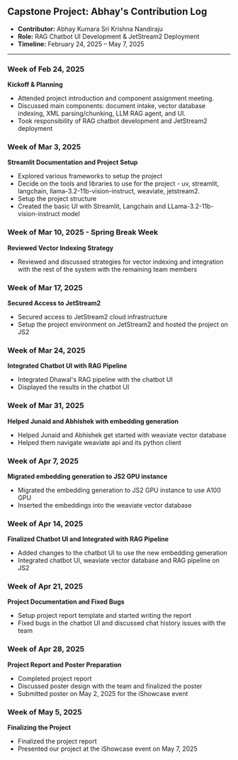 ## Capstone Project: Abhay's Contribution Log
- **Contributor:** Abhay Kumara Sri Krishna Nandiraju
- **Role:** RAG Chatbot UI Development & JetStream2 Deployment
- **Timeline:** February 24, 2025 – May 7, 2025

---

### Week of Feb 24, 2025
**Kickoff & Planning**
- Attended project introduction and component assignment meeting.
- Discussed main components: document intake, vector database indexing, XML parsing/chunking, LLM RAG agent, and UI.
- Took responsibility of RAG chatbot development and JetStream2 deployment

### Week of Mar 3, 2025
**Streamlit Documentation and Project Setup**
- Explored various frameworks to setup the project
- Decide on the tools and libraries to use for the project - uv, streamlit, langchain, llama-3.2-11b-vision-instruct, weaviate, jetstream2.
- Setup the project structure
- Created the basic UI with Streamlit, Langchain and LLama-3.2-11b-vision-instruct model

### Week of Mar 10, 2025 - Spring Break Week
**Reviewed Vector Indexing Strategy**
- Reviewed and discussed strategies for vector indexing and integration with the rest of the system with the remaining team members

### Week of Mar 17, 2025
**Secured Access to JetStream2**
- Secured access to JetStream2 cloud infrastructure
- Setup the project environment on JetStream2 and hosted the project on JS2

### Week of Mar 24, 2025
**Integrated Chatbot UI with RAG Pipeline**
- Integrated Dhawal's RAG pipeline with the chatbot UI
- Displayed the results in the chatbot UI

### Week of Mar 31, 2025
**Helped Junaid and Abhishek with embedding generation**
- Helped Junaid and Abhishek get started with weaviate vector database
- Helped them navigate weaviate api and its python client

### Week of Apr 7, 2025
**Migrated embedding generation to JS2 GPU instance**
- Migrated the embedding generation to JS2 GPU instance to use A100 GPU
- Inserted the embeddings into the weaviate vector database

### Week of Apr 14, 2025
**Finalized Chatbot UI and Integrated with RAG Pipeline**
- Added changes to the chatbot UI to use the new embedding generation
- Integrated chatbot UI, weaviate vector database and RAG pipeline on JS2

### Week of Apr 21, 2025
**Project Documentation and Fixed Bugs**
- Setup project report template and started writing the report
- Fixed bugs in the chatbot UI and discussed chat history issues with the team

### Week of Apr 28, 2025
**Project Report and Poster Preparation**
- Completed project report
- Discussed poster design with the team and finalized the poster
- Submitted poster on May 2, 2025 for the iShowcase event

### Week of May 5, 2025
**Finalizing the Project**
- Finalized the project report
- Presented our project at the iShowcase event on May 7, 2025


